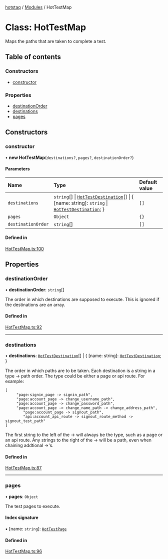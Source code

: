 [hotstaq](../README.md) / [Modules](../modules.md) / HotTestMap

# Class: HotTestMap

Maps the paths that are taken to complete a test.

## Table of contents

### Constructors

- [constructor](HotTestMap.md#constructor)

### Properties

- [destinationOrder](HotTestMap.md#destinationorder)
- [destinations](HotTestMap.md#destinations)
- [pages](HotTestMap.md#pages)

## Constructors

### constructor

• **new HotTestMap**(`destinations?`, `pages?`, `destinationOrder?`)

#### Parameters

| Name | Type | Default value |
| :------ | :------ | :------ |
| `destinations` | `string`[] \| [`HotTestDestination`](HotTestDestination.md)[] \| { [name: string]: `string` \| [`HotTestDestination`](HotTestDestination.md);  } | `[]` |
| `pages` | `Object` | `{}` |
| `destinationOrder` | `string`[] | `[]` |

#### Defined in

[HotTestMap.ts:100](https://github.com/OurFreeLight/HotStaq/blob/c443819/src/HotTestMap.ts#L100)

## Properties

### destinationOrder

• **destinationOrder**: `string`[]

The order in which destinations are supposed to execute. This is
ignored if the destinations are an array.

#### Defined in

[HotTestMap.ts:92](https://github.com/OurFreeLight/HotStaq/blob/c443819/src/HotTestMap.ts#L92)

___

### destinations

• **destinations**: [`HotTestDestination`](HotTestDestination.md)[] \| { [name: string]: [`HotTestDestination`](HotTestDestination.md);  }

The order in which paths are to be taken. Each destination is a string
in a type -> path order. The type could be either a page or api route.
For example:
```
[
     "page:signin_page -> signin_path",
     "page:account_page -> change_username_path",
     "page:account_page -> change_password_path",
     "page:account_page -> change_name_path -> change_address_path",
		"page:account_page -> signout_path",
		"api:account_api_route -> signout_route_method -> signout_test_path"
]
```

The first string to the left of the -> will always be the type, such as a
page or an api route. Any strings to the right of the -> will be a path, even
when chaining addtional ->'s.

#### Defined in

[HotTestMap.ts:87](https://github.com/OurFreeLight/HotStaq/blob/c443819/src/HotTestMap.ts#L87)

___

### pages

• **pages**: `Object`

The test pages to execute.

#### Index signature

▪ [name: `string`]: [`HotTestPage`](../interfaces/HotTestPage.md)

#### Defined in

[HotTestMap.ts:96](https://github.com/OurFreeLight/HotStaq/blob/c443819/src/HotTestMap.ts#L96)
